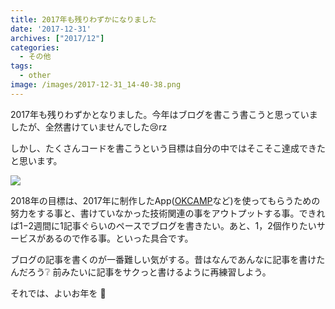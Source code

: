 ```yaml
---
title: 2017年も残りわずかになりました
date: '2017-12-31'
archives: ["2017/12"]
categories:
  - その他
tags:
  - other
image: /images/2017-12-31_14-40-38.png
---
```

2017年も残りわずかとなりました。今年はブログを書こう書こうと思っていましたが、全然書けていませんでした😢rz

<!--more-->

しかし、たくさんコードを書こうという目標は自分の中ではそこそこ達成できたと思います。

![](/images/2017-12-31_14-40-38.png)

2018年の目標は、2017年に制作したApp([OKCAMP](https://okcamp.me)など)を使ってもらうための努力をする事と、書けていなかった技術関連の事をアウトプットする事。できれば1−2週間に1記事ぐらいのペースでブログを書きたい。あと、1，2個作りたいサービスがあるので作る事。といった具合です。

ブログの記事を書くのが一番難しい気がする。昔はなんであんなに記事を書けたんだろう❔ 前みたいに記事をサクっと書けるように再練習しよう。

それでは、よいお年を 🎉
